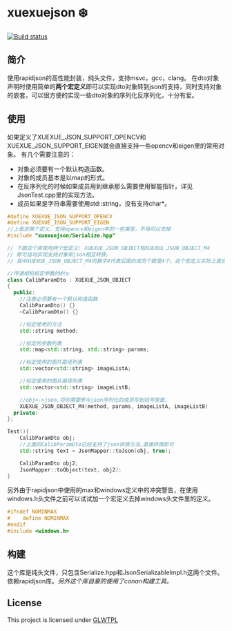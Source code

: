 # xuexuejson :snowflake:

[![Build status](https://daixian.visualstudio.com/Pipeline/_apis/build/status/Pipeline-xuexuejson)](https://daixian.visualstudio.com/Pipeline/_build/latest?definitionId=12)

## 简介

使用rapidjson的高性能封装，纯头文件，支持msvc，gcc，clang。
在dto对象声明时使用简单的**两个宏定义**即可以实现dto对象转到json的支持，同时支持对象的嵌套，可以很方便的实现一些dto对象的序列化反序列化，十分有爱。

## 使用

如果定义了XUEXUE_JSON_SUPPORT_OPENCV和XUEXUE_JSON_SUPPORT_EIGEN就会直接支持一些opencv和eigen里的常用对象。
有几个需要注意的：

* 对象必须要有一个默认构造函数。
* 对象的成员基本是以map的形式。
* 在反序列化的时候如果成员用到继承那么需要使用智能指针，详见JsonTest.cpp里的实现方法。
* 成员如果是字符串需要使用std::string，没有支持char*。

``` cpp
#define XUEXUE_JSON_SUPPORT_OPENCV
#define XUEXUE_JSON_SUPPORT_EIGEN
//上面这两个定义，支持opencv和eigen中的一些类型，不用可以去掉
#include "xuexuejson/Serialize.hpp"

// 下面这个类使用两个宏定义: XUEXUE_JSON_OBJECT和XUEXUE_JSON_OBJECT_M4
// 即可自动实现支持对象和json相互转换。
// 其中XUEXUE_JSON_OBJECT_M4的数字4代表后面的成员个数是4个。这个宏定义实际上是自动完成了几个接口函数。

//传递相机标定参数的dto
class CalibParamDto : XUEXUE_JSON_OBJECT
{
  public:
    //注意必须要有一个默认构造函数
    CalibParamDto() {}
    ~CalibParamDto() {}

    //标定使用的方法
    std::string method;

    //标定的参数列表
    std::map<std::string, std::string> params;

    //标定使用的图片路径列表
    std::vector<std::string> imageListA;

    //标定使用的图片路径列表
    std::vector<std::string> imageListB;

    //obj<->json,将你需要参与json序列化的成员写到括号里面.
    XUEXUE_JSON_OBJECT_M4(method, params, imageListA, imageListB)
  private:
};

Test(){
    CalibParamDto obj;
    //上面的CalibParamDto已经支持了json转换方法,直接转换即可
    std::string text = JsonMapper::toJson(obj, true);

    CalibParamDto obj2;
    JsonMapper::toObject(text, obj2);
}
```

另外由于rapidjson中使用的max和windows定义中的冲突警告，在使用windows.h头文件之前可以试试加一个宏定义去掉windows头文件里的定义。

``` cpp
#ifndef NOMINMAX
#    define NOMINMAX
#endif
#include <windows.h>
```

## 构建

这个库是纯头文件，只包含Serialize.hpp和JsonSerializableImpl.h这两个文件。依赖rapidjson库。*另外这个库自豪的使用了conan构建工具。*

## License

This project is licensed under [GLWTPL](https://github.com/me-shaon/GLWTPL)